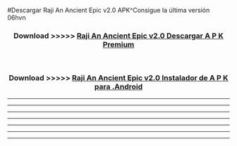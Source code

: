#Descargar Raji An Ancient Epic v2.0  APK^Consigue la última versión 06hvn



<div align="center">
<h3>Download >>>>> <a href="https://es-sites.web.app/?es= Raji An Ancient Epic v2.0 ">Raji An Ancient Epic v2.0  Descargar A P K Premium</a></h3><br>

<h3>Download >>>>> <a href="https://es-sites.web.app/?es= Raji An Ancient Epic v2.0 ">Raji An Ancient Epic v2.0  Instalador de A P K para .Android</a></h3>
</div>


----------------------------------------------------------

----------------------------------------------------------

----------------------------------------------------------

----------------------------------------------------------

----------------------------------------------------------

----------------------------------------------------------

----------------------------------------------------------


